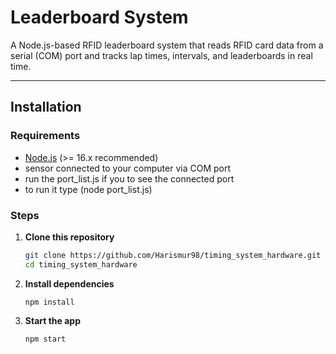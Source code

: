 # Leaderboard System

A Node.js-based RFID leaderboard system that reads RFID card data from a serial (COM) port and tracks lap times, intervals, and leaderboards in real time.

---

## Installation

### Requirements
- [Node.js](https://nodejs.org/) (>= 16.x recommended)  
- sensor connected to your computer via COM port
- run the port_list.js if you to see the connected port
- to run it type (node port_list.js)

### Steps
1. **Clone this repository**
   ```bash
   git clone https://github.com/Harismur98/timing_system_hardware.git
   cd timing_system_hardware

2. **Install dependencies**
    ```
    npm install

3. **Start the app**
    ```
    npm start